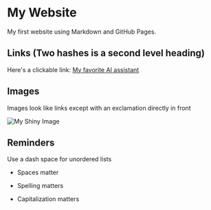# My Website

My first website using Markdown and GitHub Pages.

## Links (Two hashes is a second level heading)

Here's a clickable link: [My favorite AI assistant](https://www.bing.com/chat)

## Images

Images look like links except with an exclamation directly in front

![My Shiny Image](https://raw.githubusercontent.com/denisecase/pyshiny-penguins-dashboard-express/main/images/LocalAppRunning.JPG)

## Reminders

Use a dash space for unordered lists

- Spaces matter

- Spelling matters

- Capitalization matters

